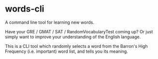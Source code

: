 # words-cli
A command line tool for learning new words.

Have your GRE / GMAT / SAT / RandomVocabularyTest coming up? Or just simply want to improve your understanding of the English language.

This is a CLI tool which randomly selects a word from the Barron's High Frequency (i.e. important) word list, and tells you its meaning.
